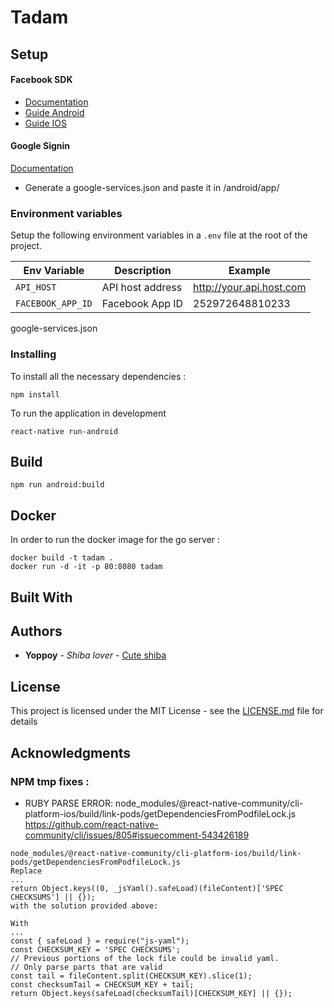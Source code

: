 # Tadam

## Setup
#### Facebook SDK
- [Documentation](https://github.com/facebook/react-native-fbsdk)
- [Guide Android](https://developers.facebook.com/docs/android/getting-started/)
- [Guide IOS](https://developers.facebook.com/docs/ios/getting-started/)

#### Google Signin
[Documentation](https://github.com/react-native-community/react-native-google-signin/tree/master/docs)
- Generate a google-services.json and paste it in /android/app/

### Environment variables
Setup the following environment variables in a `.env` file at the root of the project.

| Env Variable | Description | Example |
|--------------|-------------|---------|
| `API_HOST` | API host address | http://your.api.host.com |
| `FACEBOOK_APP_ID` | Facebook App ID | 252972648810233 |

google-services.json

### Installing
To install all the necessary dependencies :
```
npm install
```
To run the application in development
```
react-native run-android
```

## Build
```
npm run android:build
```

## Docker
In order to run the docker image for the go server :
```
docker build -t tadam .
docker run -d -it -p 80:8080 tadam
```

## Built With

## Authors

* **Yoppoy** - *Shiba lover* - [Cute shiba](https://www.instagram.com/marutaro/)

## License

This project is licensed under the MIT License - see the [LICENSE.md](LICENSE.md) file for details

## Acknowledgments

### NPM tmp fixes :
- RUBY PARSE ERROR: node_modules/@react-native-community/cli-platform-ios/build/link-pods/getDependenciesFromPodfileLock.js
https://github.com/react-native-community/cli/issues/805#issuecomment-543426189
```
node_modules/@react-native-community/cli-platform-ios/build/link-pods/getDependenciesFromPodfileLock.js
Replace
...
return Object.keys((0, _jsYaml().safeLoad)(fileContent)['SPEC CHECKSUMS'] || {});
with the solution provided above:

With
...
const { safeLoad } = require("js-yaml");
const CHECKSUM_KEY = 'SPEC CHECKSUMS';
// Previous portions of the lock file could be invalid yaml.
// Only parse parts that are valid
const tail = fileContent.split(CHECKSUM_KEY).slice(1);
const checksumTail = CHECKSUM_KEY + tail;
return Object.keys(safeLoad(checksumTail)[CHECKSUM_KEY] || {});
```
